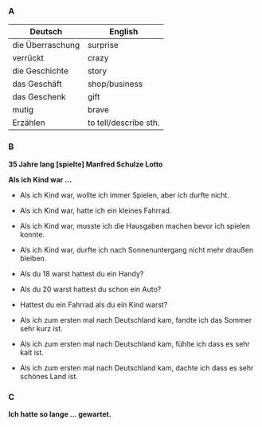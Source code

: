 ### A ###
| Deutsch          | English               |
| ---------------- | --------------------- |
| die Überraschung | surprise              |
| verrückt         | crazy                 |
| die Geschichte   | story                 |
| das Geschäft     | shop/business         |
| das Geschenk     | gift                  |
| mutig            | brave                 |
| Erzählen         | to tell/describe sth. |

### B ###
**35 Jahre lang [spielte] Manfred Schulze Lotto**

**Als ich Kind war ...**
- Als ich Kind war, wollte ich immer Spielen, aber ich durfte nicht.
- Als ich Kind war, hatte ich ein kleines Fahrrad.
- Als ich Kind war, musste ich die Hausgaben machen bevor ich spielen konnte.
- Als ich Kind war, durfte ich nach Sonnenuntergang nicht mehr draußen bleiben.
- Als du 18 warst hattest du ein Handy?
- Als du 20 warst hattest du schon ein Auto?
- Hattest du ein Fahrrad als du ein Kind warst?

- Als ich zum ersten mal nach Deutschland kam, fandte ich das Sommer sehr kurz ist.
- Als ich zum ersten mal nach Deutschland kam, fühlte ich dass es sehr kalt ist.
- Als ich zum ersten mal nach Deutschland kam, dachte ich dass es sehr schönes Land ist.

### C ###
**Ich hatte so lange ... gewartet.**
